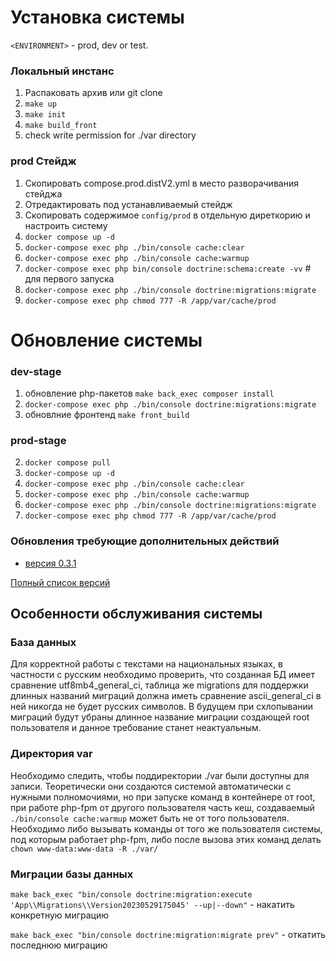 Установка системы
============================

`<ENVIRONMENT>` - prod, dev or test.

### Локальный инстанс
1. Распаковать архив или git clone
2. `make up`
3. `make init`
4. `make build_front`
5. check write permission for ./var directory

### prod Стейдж
1. Скопировать compose.prod.distV2.yml в место разворачивания стейджа
2. Отредактировать под устанавливаемый стейдж
3. Скопировать содержимое `config/prod` в отдельную диреткорию и настроить систему 
3. `docker compose up -d`
4. `docker-compose exec php ./bin/console cache:clear`
5. `docker-compose exec php ./bin/console cache:warmup`
6. `docker-compose exec php bin/console doctrine:schema:create -vv` # для первого запуска
6. `docker-compose exec php ./bin/console doctrine:migrations:migrate`
7. `docker-compose exec php chmod 777 -R /app/var/cache/prod`


Обновление системы
============================

### dev-stage
1. обновление php-пакетов `make back_exec composer install`
2. `docker-compose exec php ./bin/console doctrine:migrations:migrate`
3. обновлние фронтенд `make front_build`

### prod-stage
2. `docker compose pull`
3. `docker-compose up -d`
4. `docker-compose exec php ./bin/console cache:clear`
5. `docker-compose exec php ./bin/console cache:warmup`
6. `docker-compose exec php ./bin/console doctrine:migrations:migrate`
7. `docker-compose exec php chmod 777 -R /app/var/cache/prod`

### Обновления требующие дополнительных действий
 - [версия 0.3.1](upgrade_3.1.md)

[Полный список версий](history.md) 

Особенности обслуживания системы
-------

### База данных
Для корректной работы с текстами на национальных языках, в частности с русским необходимо проверить, что созданная БД
имеет сравнение utf8mb4_general_ci, таблица же migrations для поддержки длинных названий миграций должна иметь
сравнение ascii_general_ci в ней никогда не будет русских символов. В будущем при схлопывании миграций будут убраны
длинное название миграции создающей root пользователя и данное требование станет неактуальным.

### Директория var
Необходимо следить, чтобы поддиректории ./var были доступны для записи. Теоретически они создаются системой
автоматически с нужными полномочиями, но при запуске команд в контейнере от root, при работе php-fpm от другого
пользователя часть кеш, создаваемый `./bin/console cache:warmup` может быть не от того пользователя. Необходимо либо
вызывать команды от того же пользователя системы, под которым работает php-fpm, либо после вызова этих команд делать
`chown www-data:www-data -R ./var/`

### Миграции базы данных
`make back_exec "bin/console doctrine:migration:execute 'App\\Migrations\\Version20230529175045' --up|--down"` - накатить конкретную миграцию

`make back_exec "bin/console doctrine:migration:migrate prev"` - откатить последнюю миграцию

